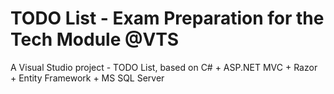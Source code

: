 TODO List - Exam Preparation for the Tech Module @VTS
==========================================================

A Visual Studio project - TODO List, based on C# + ASP.NET MVC + Razor + Entity Framework + MS SQL Server
